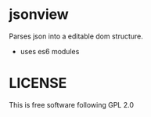 # jsonview
Parses json into a editable dom structure.

* uses es6 modules


# LICENSE
This is free software following GPL 2.0
